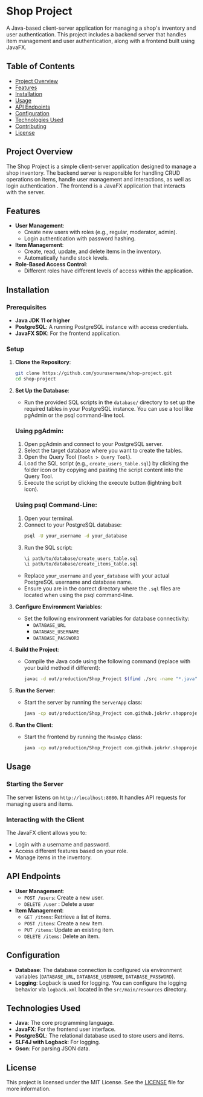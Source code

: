 # Shop Project

A Java-based client-server application for managing a shop's inventory and user authentication. This project includes a backend server that handles item management and user authentication, along with a frontend built using JavaFX.

## Table of Contents

- [Project Overview](#project-overview)
- [Features](#features)
- [Installation](#installation)
- [Usage](#usage)
- [API Endpoints](#api-endpoints)
- [Configuration](#configuration)
- [Technologies Used](#technologies-used)
- [Contributing](#contributing)
- [License](#license)

## Project Overview

The Shop Project is a simple client-server application designed to manage a shop inventory.
The backend server is responsible for handling CRUD operations on items, handle user management and interactions, as well as login authentication .
The frontend is a JavaFX application that interacts with the server.

## Features

- **User Management**: 
  - Create new users with roles (e.g., regular, moderator, admin).
  - Login authentication with password hashing.
- **Item Management**:
  - Create, read, update, and delete items in the inventory.
  - Automatically handle stock levels.
- **Role-Based Access Control**:
  - Different roles have different levels of access within the application.

## Installation

### Prerequisites

- **Java JDK 11 or higher**
- **PostgreSQL**: A running PostgreSQL instance with access credentials.
- **JavaFX SDK**: For the frontend application.

### Setup

1. **Clone the Repository**:
   ```bash
   git clone https://github.com/yourusername/shop-project.git
   cd shop-project
   ```

2. **Set Up the Database**:
   - Run the provided SQL scripts in the `database/` directory to set up the required tables in your PostgreSQL instance.
     You can use a tool like pgAdmin or the psql command-line tool.

   ### Using pgAdmin:
   1. Open pgAdmin and connect to your PostgreSQL server.
   2. Select the target database where you want to create the tables.
   3. Open the Query Tool (`Tools > Query Tool`).
   4. Load the SQL script (e.g., `create_users_table.sql`) by clicking the folder icon or by copying and pasting the script content into the Query Tool.
   5. Execute the script by clicking the execute button (lightning bolt icon).
   
   ### Using psql Command-Line:
   1. Open your terminal.
   2. Connect to your PostgreSQL database:
      ```bash
      psql -U your_username -d your_database
      ```
   3. Run the SQL script:
      ```bash
      \i path/to/database/create_users_table.sql
      \i path/to/database/create_items_table.sql
      ```

   - Replace `your_username` and `your_database` with your actual PostgreSQL username and database name.
   - Ensure you are in the correct directory where the `.sql` files are located when using the psql command-line.

3. **Configure Environment Variables**:
   - Set the following environment variables for database connectivity:
     - `DATABASE_URL`
     - `DATABASE_USERNAME`
     - `DATABASE_PASSWORD`

4. **Build the Project**:
   - Compile the Java code using the following command (replace with your build method if different):
     ```bash
     javac -d out/production/Shop_Project $(find ./src -name "*.java")
     ```

5. **Run the Server**:
   - Start the server by running the `ServerApp` class:
     ```bash
     java -cp out/production/Shop_Project com.github.jokrkr.shopproject.server.ServerApp
     ```

6. **Run the Client**:
   - Start the frontend by running the `MainApp` class:
     ```bash
     java -cp out/production/Shop_Project com.github.jokrkr.shopproject.MainApp
     ```

## Usage

### Starting the Server

The server listens on `http://localhost:8080`. It handles API requests for managing users and items.

### Interacting with the Client

The JavaFX client allows you to:
- Login with a username and password.
- Access different features based on your role.
- Manage items in the inventory.

## API Endpoints

- **User Management**:
  - `POST /users`: Create a new user.
  - `DELETE /user` : Delete a user
- **Item Management**:
  - `GET /items`: Retrieve a list of items.
  - `POST /items`: Create a new item.
  - `PUT /items`: Update an existing item.
  - `DELETE /items`: Delete an item.

## Configuration

- **Database**: The database connection is configured via environment variables (`DATABASE_URL`, `DATABASE_USERNAME`, `DATABASE_PASSWORD`).
- **Logging**: Logback is used for logging. You can configure the logging behavior via `logback.xml` located in the `src/main/resources` directory.

## Technologies Used

- **Java**: The core programming language.
- **JavaFX**: For the frontend user interface.
- **PostgreSQL**: The relational database used to store users and items.
- **SLF4J with Logback**: For logging.
- **Gson**: For parsing JSON data.

## License

This project is licensed under the MIT License. See the [LICENSE](LICENSE) file for more information.
